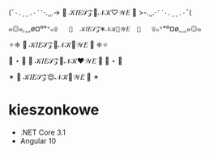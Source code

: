 (¯`·.¸¸.·´¯`·.¸¸.->   🎀  𝒦𝐼𝐸𝒮𝒵💮𝒩𝒦♡𝒲𝐸  🎀   >-.¸¸.·`¯´·.¸¸.·`¯(

๑۞๑,¸¸,ø¤º°`°๑۩   🎀  𝒦𝐼𝐸𝒮𝒵💗𝒩𝒦💮𝒲𝐸  🎀   ۩๑°`°º¤ø,¸¸,๑۞๑

✧❈  🎀  𝒦𝐼𝐸𝒮𝒵🌸𝒩𝒦💙𝒲𝐸  🎀  ❈✧

🍰 ⋆ 🍡  🎀  𝒦𝐼𝐸𝒮𝒵🍪𝒩𝒦❤𝒲𝐸  🎀  🍡 ⋆ 🍰

✴  🎀  𝒦𝐼𝐸𝒮𝒵😍𝒩𝒦🌺𝒲𝐸  🎀  ✴
# kieszonkowe
* .NET Core 3.1
* Angular 10

